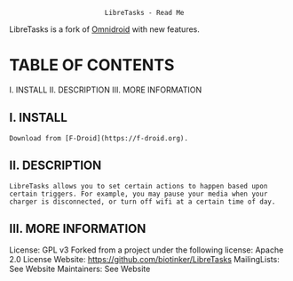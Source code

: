                             LibreTasks - Read Me

LibreTasks is a fork of [Omnidroid](http://code.google.com/p/omnidroid) with new features.

# TABLE OF CONTENTS

  I. INSTALL
 II. DESCRIPTION
III. MORE INFORMATION


## I. INSTALL

    Download from [F-Droid](https://f-droid.org).

## II. DESCRIPTION

    LibreTasks allows you to set certain actions to happen based upon
    certain triggers. For example, you may pause your media when your
    charger is disconnected, or turn off wifi at a certain time of day.


## III. MORE INFORMATION

   License: GPL v3
   Forked from a project under the following license: Apache 2.0 License
   Website: https://github.com/biotinker/LibreTasks
   MailingLists: See Website
   Maintainers: See Website
